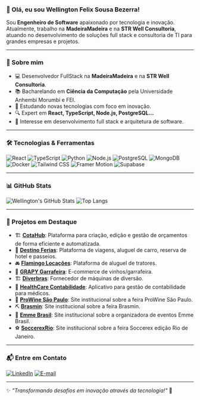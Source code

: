 ### 👋 Olá, eu sou Wellington Felix Sousa Bezerra!

Sou **Engenheiro de Software** apaixonado por tecnologia e inovação. Atualmente, trabalho na **MadeiraMadeira** e na **STR Well Consultoria**, atuando no desenvolvimento de soluções full stack e consultoria de TI para grandes empresas e projetos.

---

### 🚀 Sobre mim

- 💻 Desenvolvedor FullStack na **MadeiraMadeira** e na **STR Well Consultoria**.
- 📚 Bacharelando em **Ciência da Computação** pela Universidade Anhembi Morumbi e FEI.
- 🌟 Estudando novas tecnologias com foco em inovação.
- 🔍 Expert em **React, TypeScript, Node.js, PostgreSQL...**
- 🎯 Interesse em desenvolvimento full stack e arquitetura de software.

---

### 🛠️ Tecnologias & Ferramentas

![React](https://img.shields.io/badge/React-20232A?style=for-the-badge&logo=react&logoColor=61DAFB)
![TypeScript](https://img.shields.io/badge/TypeScript-007ACC?style=for-the-badge&logo=typescript&logoColor=white)
![Python](https://img.shields.io/badge/Python-3776AB?style=for-the-badge&logo=python&logoColor=white)
![Node.js](https://img.shields.io/badge/Node.js-339933?style=for-the-badge&logo=nodedotjs&logoColor=white)
![PostgreSQL](https://img.shields.io/badge/PostgreSQL-316192?style=for-the-badge&logo=postgresql&logoColor=white)
![MongoDB](https://img.shields.io/badge/MongoDB-47A248?style=for-the-badge&logo=mongodb&logoColor=white)
![Docker](https://img.shields.io/badge/Docker-2496ED?style=for-the-badge&logo=docker&logoColor=white)
![Tailwind CSS](https://img.shields.io/badge/TailwindCSS-38B2AC?style=for-the-badge&logo=tailwind-css&logoColor=white)
![Framer Motion](https://img.shields.io/badge/FramerMotion-EA4C89?style=for-the-badge&logo=framer&logoColor=white)
![Supabase](https://img.shields.io/badge/Supabase-3ECF8E?style=for-the-badge&logo=supabase&logoColor=white)

---

### 📊 GitHub Stats

![Wellington's GitHub Stats](https://github-readme-stats.vercel.app/api?username=str-well&show_icons=true&theme=radical)
![Top Langs](https://github-readme-stats.vercel.app/api/top-langs/?username=str-well&layout=compact&theme=radical)

---

### 🌟 Projetos em Destaque

- 🏗 **[CotaHub](https://github.com/str-well/cotahub)**: Plataforma para criação, edição e gestão de orçamentos de forma eficiente e automatizada.
- 🏨 **[Destino Ferias](https://www.instagram.com/destinoferias_br/)**: Plataforma de viagens, aluguel de carro, reserva de hotel e passeios.
- 🚘 **[Flamingo Locações](https://www.instagram.com/flamingoservice/)**: Plataforma de aluguel de tratores.
- 🍷 **[GRAPY Garrafeira](https://www.grapy.com.br/)**: E-commerce de vinhos/garrafeira.
- 🏗️ **[Diverbras](https://www.diverbras.com.br/)**: Fornecedor de máquinas de diversão.
- 🛄 **[HealthCare Contabilidade](https://www.instagram.com/health.carecontabilidade/)**: Aplicativo para gestão de contabilidade para médicos.
- 🍷 **[ProWine São Paulo](https://prowinesaopaulo.com/)**: Site institucional sobre a feira ProWine São Paulo.
- ⛏️ **[Brasmin](https://brasmin.com.br/)**: Site institucional sobre a feira Brasmin.
- 🤝 **[Emme Brasil](https://emmebrasil.com.br/)**: Site institucional sobre a organizadora de eventos Emme Brasil.
- ⚽ **[SoccerexRio](https://www.instagram.com/soccerexrio)**: Site institucional sobre a feira Soccerex edição Rio de Janeiro.
---

### 📬 Entre em Contato

[![LinkedIn](https://img.shields.io/badge/LinkedIn-Wellington-blue?style=for-the-badge&logo=linkedin)](https://www.linkedin.com/in/str-well/)
[![E-mail](https://img.shields.io/badge/E--mail-tech@strwell.com-red?style=for-the-badge&logo=gmail&logoColor=white)](mailto:tech@strwell.com)

---

✨ _"Transformando desafios em inovação através da tecnologia!"_ 🚀
